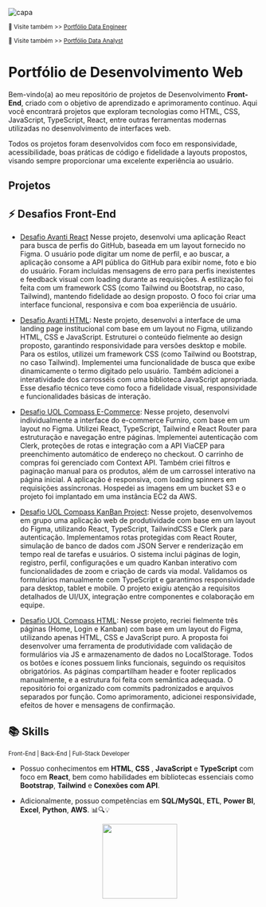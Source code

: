 ![capa](https://media.licdn.com/dms/image/v2/D4D16AQE5a9JfAm5Ajw/profile-displaybackgroundimage-shrink_350_1400/B4DZa2X4cYHAAY-/0/1746816436514?e=1752105600&v=beta&t=9-H9EdEF_Ndy7-EB4fZHPpmQUAXMaYYgm5UMda4chOs)

<sub> 🔗 Visite também >> [Portfólio Data Engineer](https://github.com/leonildolinck/Portfolio_Data-Engineering) </sub>

<sub> 🔗 Visite também >> [Portfólio Data Analyst](https://github.com/leonildolinck/Portfolio_Data-Analyst) </sub>

# Portfólio de Desenvolvimento Web

Bem-vindo(a) ao meu repositório de projetos de Desenvolvimento **Front-End**, criado com o objetivo de aprendizado e aprimoramento contínuo. Aqui você encontrará projetos que exploram tecnologias como HTML, CSS, JavaScript, TypeScript, React, entre outras ferramentas modernas utilizadas no desenvolvimento de interfaces web.

Todos os projetos foram desenvolvidos com foco em responsividade, acessibilidade, boas práticas de código e fidelidade a layouts propostos, visando sempre proporcionar uma excelente experiência ao usuário.

## Projetos 

 
## ⚡️ Desafios Front-End

 * [Desafio Avanti React](https://github.com/leonildolinck/projeto2-avanti)  Nesse projeto, desenvolvi uma aplicação React para busca de perfis do GitHub, baseada em um layout fornecido no Figma. O usuário pode digitar um nome de perfil, e ao buscar, a aplicação consome a API pública do GitHub para exibir nome, foto e bio do usuário. Foram incluídas mensagens de erro para perfis inexistentes e feedback visual com loading durante as requisições. A estilização foi feita com um framework CSS (como Tailwind ou Bootstrap, no caso, Tailwind), mantendo fidelidade ao design proposto. O foco foi criar uma interface funcional, responsiva e com boa experiência de usuário.

  * [Desafio Avanti HTML](https://github.com/leonildolinck/projeto1-avanti): Neste projeto, desenvolvi a interface de uma landing page institucional com base em um layout no Figma, utilizando HTML, CSS e JavaScript. Estruturei o conteúdo fielmente ao design proposto, garantindo responsividade para versões desktop e mobile. Para os estilos, utilizei um framework CSS (como Tailwind ou Bootstrap, no caso Tailwind). Implementei uma funcionalidade de busca que exibe dinamicamente o termo digitado pelo usuário. Também adicionei a interatividade dos carrosséis com uma biblioteca JavaScript apropriada. Esse desafio técnico teve como foco a fidelidade visual, responsividade e funcionalidades básicas de interação.
    
  * [Desafio UOL Compass E-Commerce](https://github.com/leonildolinck/ti-rex-challenge3-persistence): Nesse projeto, desenvolvi individualmente a interface do e-commerce Furniro, com base em um layout no Figma. Utilizei React, TypeScript, Tailwind e React Router para estruturação e navegação entre páginas. Implementei autenticação com Clerk, proteções de rotas e integração com a API ViaCEP para preenchimento automático de endereço no checkout. O carrinho de compras foi gerenciado com Context API. Também criei filtros e paginação manual para os produtos, além de um carrossel interativo na página inicial. A aplicação é responsiva, com loading spinners em requisições assíncronas. Hospedei as imagens em um bucket S3 e o projeto foi implantado em uma instância EC2 da AWS.
    
  *  [Desafio UOL Compass KanBan Project](https://github.com/leonildolinck/ti-rex-challenge2-persistence): Nesse projeto, desenvolvemos em grupo uma aplicação web de produtividade com base em um layout do Figma, utilizando React, TypeScript, TailwindCSS e Clerk para autenticação. Implementamos rotas protegidas com React Router, simulação de banco de dados com JSON Server e renderização em tempo real de tarefas e usuários. O sistema inclui páginas de login, registro, perfil, configurações e um quadro Kanban interativo com funcionalidades de zoom e criação de cards via modal. Validamos os formulários manualmente com TypeScript e garantimos responsividade para desktop, tablet e mobile. O projeto exigiu atenção a requisitos detalhados de UI/UX, integração entre componentes e colaboração em equipe.

  * [Desafio UOL Compass HTML](https://github.com/leonildolinck/desafio-01-compass-react): Nesse projeto, recriei fielmente três páginas (Home, Login e Kanban) com base em um layout do Figma, utilizando apenas HTML, CSS e JavaScript puro. A proposta foi desenvolver uma ferramenta de produtividade com validação de formulários via JS e armazenamento de dados no LocalStorage. Todos os botões e ícones possuem links funcionais, seguindo os requisitos obrigatórios. As páginas compartilham header e footer replicados manualmente, e a estrutura foi feita com semântica adequada. O repositório foi organizado com commits padronizados e arquivos separados por função. Como aprimoramento, adicionei responsividade, efeitos de hover e mensagens de confirmação.      

  

## 📚 Skills

<sub> Front-End | Back-End | Full-Stack Developer   </sub>


* Possuo conhecimentos em **HTML**, **CSS** , **JavaScript** e **TypeScript** com foco em **React**, bem como habilidades em bibliotecas essenciais como **Bootstrap**, **Tailwind** e **Conexões com API**.
* Adicionalmente, possuo competências em **SQL/MySQL**, **ETL**, **Power BI**, **Excel**, **Python**, **AWS**. 📊🔍💡

   <div id="header" align="center">
  <img src="https://www.puttiapps.com/home-2021-may/business_analitics-3/" width="150"/>
 </div>


  
